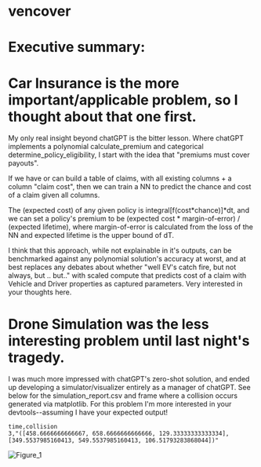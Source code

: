 # vencover

# Executive summary:

# Car Insurance is the more important/applicable problem, so I thought about that one first.

My only real insight beyond chatGPT is the bitter lesson.  Where chatGPT implements a polynomial calculate_premium and categorical determine_policy_eligibility, I start with the idea that "premiums must cover payouts".

If we have or can build a table of claims, with all existing columns + a column "claim cost", then we can train a NN to predict the chance and cost of a claim given all columns.  

The (expected cost) of any given policy is integral[f(cost*chance)]*dt, and we can set a policy's premium to be (expected cost * margin-of-error) / (expected lifetime), where margin-of-error is calculated from the loss of the NN and expected lifetime is the upper bound of dT.

I think that this approach, while not explainable in it's outputs, can be benchmarked against any polynomial solution's accuracy at worst, and at best replaces any debates about whether "well EV's catch fire, but not always, but .. but.." with scaled compute that predicts cost of a claim with Vehicle and Driver properties as captured parameters.  Very interested in your thoughts here.

# Drone Simulation was the less interesting problem until last night's tragedy.  

I was much more impressed with chatGPT's zero-shot solution, and ended up developing a simulator/visualizer entirely as a manager of chatGPT.  See below for the simulation_report.csv and frame where a collision occurs generated via matplotlib.  For this problem I'm more interested in your devtools--assuming I have your expected output!

```
time,collision
3,"([458.6666666666667, 658.6666666666666, 129.33333333333334], [349.5537985160413, 549.5537985160413, 106.51793283868044])"
```

![Figure_1](https://github.com/user-attachments/assets/cbef3568-cc00-41d7-b895-3ece4df7431c)
